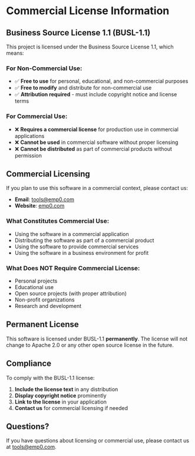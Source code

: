 # Commercial License Information

## Business Source License 1.1 (BUSL-1.1)

This project is licensed under the Business Source License 1.1, which means:

### For Non-Commercial Use:
- ✅ **Free to use** for personal, educational, and non-commercial purposes
- ✅ **Free to modify** and distribute for non-commercial use
- ✅ **Attribution required** - must include copyright notice and license terms

### For Commercial Use:
- ❌ **Requires a commercial license** for production use in commercial applications
- ❌ **Cannot be used** in commercial software without proper licensing
- ❌ **Cannot be distributed** as part of commercial products without permission

## Commercial Licensing

If you plan to use this software in a commercial context, please contact us:

- **Email**: [tools@emp0.com](mailto:tools@emp0.com)
- **Website**: [emp0.com](https://emp0.com)

### What Constitutes Commercial Use:
- Using the software in a commercial application
- Distributing the software as part of a commercial product
- Using the software to provide commercial services
- Using the software in a business environment for profit

### What Does NOT Require Commercial License:
- Personal projects
- Educational use
- Open source projects (with proper attribution)
- Non-profit organizations
- Research and development

## Permanent License

This software is licensed under BUSL-1.1 **permanently**. The license will not change to Apache 2.0 or any other open source license in the future.

## Compliance

To comply with the BUSL-1.1 license:

1. **Include the license text** in any distribution
2. **Display copyright notice** prominently
3. **Link to the license** in your application
4. **Contact us** for commercial licensing if needed

## Questions?

If you have questions about licensing or commercial use, please contact us at [tools@emp0.com](mailto:tools@emp0.com). 